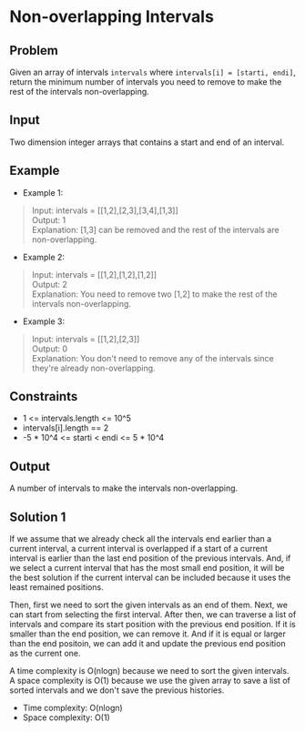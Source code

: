 # Non-overlapping Intervals

## Problem

Given an array of intervals `intervals` where `intervals[i] = [starti, endi]`, return the minimum number of intervals you need to remove to make the rest of the intervals non-overlapping.

## Input

Two dimension integer arrays that contains a start and end of an interval.

## Example

- Example 1:

>Input: intervals = [[1,2],[2,3],[3,4],[1,3]]  
Output: 1  
Explanation: [1,3] can be removed and the rest of the intervals are non-overlapping.  

- Example 2:

>Input: intervals = [[1,2],[1,2],[1,2]]  
Output: 2  
Explanation: You need to remove two [1,2] to make the rest of the intervals non-overlapping.  

- Example 3:

>Input: intervals = [[1,2],[2,3]]  
Output: 0  
Explanation: You don't need to remove any of the intervals since they're already non-overlapping.  

## Constraints

- 1 <= intervals.length <= 10^5
- intervals[i].length == 2
- -5 * 10^4 <= starti < endi <= 5 * 10^4

## Output

A number of intervals to make the intervals non-overlapping.

## Solution 1

If we assume that we already check all the intervals end earlier than a current interval,
a current interval is overlapped if a start of a current interval is earlier than the
last end position of the previous intervals. And, if we select a current interval that
has the most small end position, it will be the best solution if the current interval can
be included because it uses the least remained positions.  

Then, first we need to sort the given intervals as an end of them. Next, we can start
from selecting the first interval. After then, we can traverse a list of intervals and
compare its start position with the previous end position. If it is smaller than the end
position, we can remove it. And if it is equal or larger than the end positoin, we can
add it and update the previous end position as the current one.  

A time complexity is O(nlogn) because we need to sort the given intervals.  
A space complexity is O(1) because we use the given array to save a list of sorted
intervals and we don't save the previous histories.

- Time complexity: O(nlogn)
- Space complexity: O(1)
